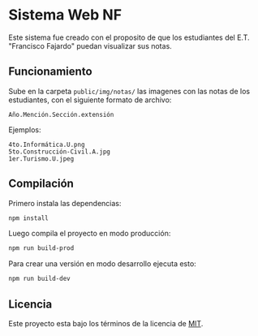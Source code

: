 # Sistema Web NF

Este sistema fue creado con el proposito de que los estudiantes del E.T. "Francisco Fajardo" puedan visualizar sus notas.

## Funcionamiento

Sube en la carpeta `public/img/notas/` las imagenes con las notas de los estudiantes, con el siguiente formato de archivo:

```
Año.Mención.Sección.extensión
```

Ejemplos:

```
4to.Informática.U.png
5to.Construcción-Civil.A.jpg
1er.Turismo.U.jpeg
```

## Compilación

Primero instala las dependencias:

```sh
npm install
```

Luego compila el proyecto en modo producción:

```sh
npm run build-prod
```

Para crear una versión en modo desarrollo ejecuta esto:

```sh
npm run build-dev
```

## Licencia

Este proyecto esta bajo los términos de la licencia de [MIT](https://github.com/francisco-fajardo/notas/blob/master/LICENSE).
